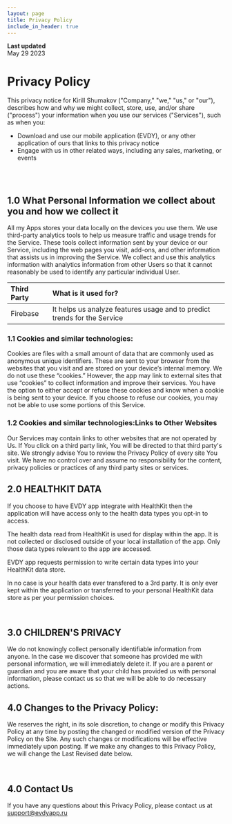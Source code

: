 ```yaml
---
layout: page
title: Privacy Policy
include_in_header: true
---
```


**Last updated**  
May 29 2023

# Privacy Policy
This privacy notice for Kirill Shumakov ("Company," "we," "us," or "our"), describes how and why we might collect, store, use, and/or share ("process") your information when you use our services ("Services"), such as when you:
- Download and use our mobile application (EVDY), or any other application of ours that links to this privacy notice
- Engage with us in other related ways, including any sales, marketing, or events

<br>
<br>

## 1.0 What Personal Information we collect about you and how we collect it
All my Apps stores your data locally on the devices you use them. 
We use third-party analytics tools to help us measure traffic and usage trends for the Service. These tools collect information sent by your device or our Service, including the web pages you visit, add-ons, and other information that assists us in improving the Service. We collect and use this analytics information with analytics information from other Users so that it cannot reasonably be used to identify any particular individual User.

| Third Party | What is it used for? |
| :--- | :--- |
| Firebase | It helps us analyze features usage and to predict trends for the Service|

### 1.1 Cookies and similar technologies:
Cookies are files with a small amount of data that are commonly used as anonymous unique identifiers. These are sent to your browser from the websites that you visit and are stored on your device’s internal memory.
We do not use these “cookies.” However, the app may link to external sites that use “cookies” to collect information and improve their services. You have the option to either accept or refuse these cookies and know when a cookie is being sent to your device. If you choose to refuse our cookies, you may not be able to use some portions of this Service.

### 1.2 Cookies and similar technologies:Links to Other Websites
Our Services may contain links to other websites that are not operated by Us. If You click on a third party link, You will be directed to that third party's site. We strongly advise You to review the Privacy Policy of every site You visit.
We have no control over and assume no responsibility for the content, privacy policies or practices of any third party sites or services.
<br>

## 2.0 HEALTHKIT DATA
If you choose to have EVDY app integrate with HealthKit then the application will have access only to the health data types you opt-in to access.

The health data read from HealthKit is used for display within the app. It is not collected or disclosed outside of your local installation of the app. Only those data types relevant to the app are accessed.

EVDY app requests permission to write certain data types into your HealthKit data store.

In no case is your health data ever transfered to a 3rd party. It is only ever kept within the application or transferred to your personal HealthKit data store as per your permission choices.

<br>

## 3.0 CHILDREN'S PRIVACY
We do not knowingly collect personally identifiable information from anyone. In the case we discover that someone has provided me with personal information, we will immediately delete it. If you are a parent or guardian and you are aware that your child has provided us with personal information, please contact us so that we will be able to do necessary actions.
<br>

## 4.0 Changes to the Privacy Policy:
We reserves the right, in its sole discretion, to change or modify this Privacy Policy at any time by posting the changed or modified version of the Privacy Policy on the Site. Any such changes or modifications will be effective immediately upon posting. If we make any changes to this Privacy Policy, we will change the Last Revised date below.

<br>

## 4.0 Contact Us
If you have any questions about this Privacy Policy, please contact us at support@evdyapp.ru 
<br>